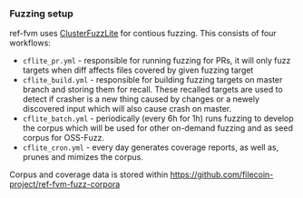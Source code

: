 ### Fuzzing setup

ref-fvm uses [ClusterFuzzLite](https://google.github.io/clusterfuzzlite/) for contious fuzzing.
This consists of four workflows:
  - `cflite_pr.yml` - responsible for running fuzzing for PRs, it will only fuzz targets when diff affects files covered by given fuzzing target
  - `cflite_build.yml` - responsible for building fuzzing targets on master branch and storing them for recall. These recalled targets are used to detect if crasher is a new thing caused by changes or a newely discovered input which will also cause crash on master.
  - `cflite_batch.yml` - periodically (every 6h for 1h) runs fuzzing to develop the corpus which will be used for other on-demand fuzzing and as seed corpus for OSS-Fuzz.
  - `cflite_cron.yml` - every day generates coverage reports, as well as, prunes and mimizes the corpus.


Corpus and coverage data is stored within https://github.com/filecoin-project/ref-fvm-fuzz-corpora 


